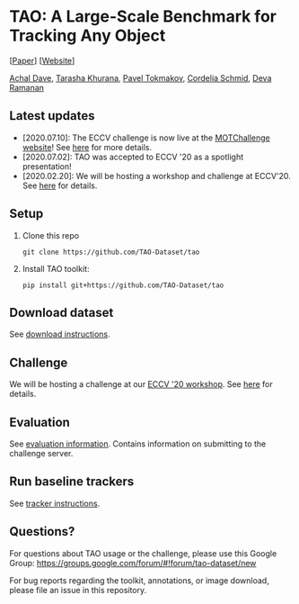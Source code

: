 # TAO: A Large-Scale Benchmark for Tracking Any Object

[[Paper](https://arxiv.org/abs/2005.10356)] [[Website](http://taodataset.org)]

[Achal Dave](http://www.achaldave.com/), [Tarasha Khurana](http://www.cs.cmu.edu/~tkhurana/), [Pavel Tokmakov](https://pvtokmakov.github.io/home/), [Cordelia Schmid](https://thoth.inrialpes.fr/~schmid/), [Deva Ramanan](http://www.cs.cmu.edu/~deva/)

## Latest updates

- \[2020.07.10\]: The ECCV challenge is now live at the
  [MOTChallenge website](https://motchallenge.net/results/ECCV_2020_TAO_Challenge/)!
  See [here](docs/challenge.md) for more details.
- \[2020.07.02\]: TAO was accepted to ECCV '20 as a spotlight presentation!
- \[2020.02.20\]: We will be hosting a workshop and challenge at ECCV'20. See [here](taodataset.org/workshop/) for details.

## Setup

1. Clone this repo
    ```
    git clone https://github.com/TAO-Dataset/tao
    ```
1. Install TAO toolkit:
    ```
    pip install git+https://github.com/TAO-Dataset/tao
    ```

## Download dataset

See [download instructions](./docs/download.md).

## Challenge

We will be hosting a challenge at our
[ECCV '20 workshop](taodataset.org/workshop/). See [here](docs/challenge.md) for details.

## Evaluation

See [evaluation information](./docs/evaluation.md). Contains information on submitting to the challenge server.

## Run baseline trackers

See [tracker instructions](./docs/trackers.md).

## Questions?

For questions about TAO usage or the challenge, please use this Google Group: https://groups.google.com/forum/#!forum/tao-dataset/new

For bug reports regarding the toolkit, annotations, or image download, please file an issue in this repository.
